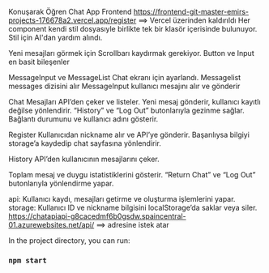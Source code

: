 Konuşarak Öğren Chat App Frontend
https://frontend-git-master-emirs-projects-176678a2.vercel.app/register  ==> Vercel üzerinden kaldırıldı
Her component kendi stil dosyasıyle birlikte tek bir klasör içerisinde bulunuyor. Stil için AI'dan yardım alındı.

Yeni mesajları görmek için Scrollbarı kaydırmak gerekiyor.
Button ve Input en basit bileşenler

MessageInput ve MessageList Chat ekranı için ayarlandı.
Messagelist messages dizisini alır
MessageInput kullanıcı mesajını alır ve gönderir

Chat 
Mesajları API’den çeker ve listeler.
Yeni mesaj gönderir, kullanıcı kayıtlı değilse yönlendirir.
“History” ve “Log Out” butonlarıyla gezinme sağlar.
Bağlantı durumunu ve kullanıcı adını gösterir.

Register
Kullanıcıdan nickname alır ve API’ye gönderir.
Başarılıysa bilgiyi storage’a kaydedip chat sayfasına yönlendirir.

History
API’den kullanıcının mesajlarını çeker.

Toplam mesaj ve duygu istatistiklerini gösterir.
“Return Chat” ve “Log Out” butonlarıyla yönlendirme yapar.

api: Kullanıcı kaydı, mesajları getirme ve oluşturma işlemlerini yapar.
storage: Kullanıcı ID ve nickname bilgisini localStorage’da saklar veya siler.
https://chatapiapi-g8cacedmf6b0gsdw.spaincentral-01.azurewebsites.net/api/ ==> adresine istek atar

In the project directory, you can run:
### `npm start`

 
 
